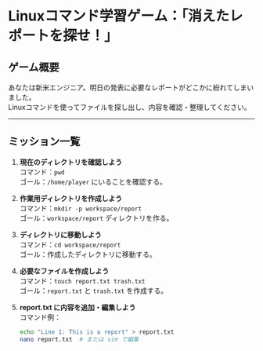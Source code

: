 # Linuxコマンド学習ゲーム：「消えたレポートを探せ！」

## ゲーム概要
あなたは新米エンジニア。明日の発表に必要なレポートがどこかに紛れてしまいました。  
Linuxコマンドを使ってファイルを探し出し、内容を確認・整理してください。

---

## ミッション一覧

1. **現在のディレクトリを確認しよう**  
   コマンド：`pwd`  
   ゴール：`/home/player` にいることを確認する。

2. **作業用ディレクトリを作成しよう**  
   コマンド：`mkdir -p workspace/report`  
   ゴール：`workspace/report` ディレクトリを作る。

3. **ディレクトリに移動しよう**  
   コマンド：`cd workspace/report`  
   ゴール：作成したディレクトリに移動する。

4. **必要なファイルを作成しよう**  
   コマンド：`touch report.txt trash.txt`  
   ゴール：`report.txt` と `trash.txt` を作成する。

5. **report.txt に内容を追加・編集しよう**  
   コマンド例：  
   ```bash
   echo "Line 1: This is a report" > report.txt
   nano report.txt  # または vim で編集
